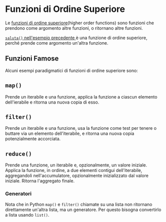 # Funzioni di Ordine Superiore


Le [funzioni di ordine superiore](https://it.wikipedia.org/wiki/Funzione_di_ordine_superiore)(higher order functions) sono funzioni che prendono come argomento altre funzioni, o ritornano altre funzioni.

[`saluta()` nell'esempio precedente ](./README.md) è una funzione di ordine superiore, perché prende come argomento un'altra funzione.


## Funzioni Famose

Alcuni esempi paradigmatici di funzioni di ordine superiore sono:

## `map()`

Prende un iterabile e una funzione, applica la funzione a ciascun elemento dell'ierabile e ritorna una nuova copia di esso.


## `filter()`

Prende un iterabile e una funzione, usa la funzione come test per tenere o buttare via un elemento dell'iterabile, e ritorna una nuova copia potenzialmente accorciata.

## `reduce()`

Prende una funzione, un iterabile e, opzionalmente, un valore iniziale. Applica la funzione, in ordine, a due elementi contigui dell'iterabile, aggregandoli nell'accumulatore, opzionalmente inizializzato dal valore iniziale. Ritorna l'aggregato finale.

### Generatori
Nota che in Python `map()` e `filter()` chiamate su una lista non ritornano direttamente un'altra lista, ma un generatore. Per questo bisogna convertirlo a lista usando `list()`.